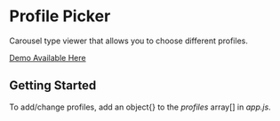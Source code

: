 # Profile Picker

Carousel type viewer that allows you to choose different profiles. 

[Demo Available Here](https://jadeallencook.github.io/Profile-Picker/)

## Getting Started

To add/change profiles, add an object{} to the *profiles* array[] in *app.js*.